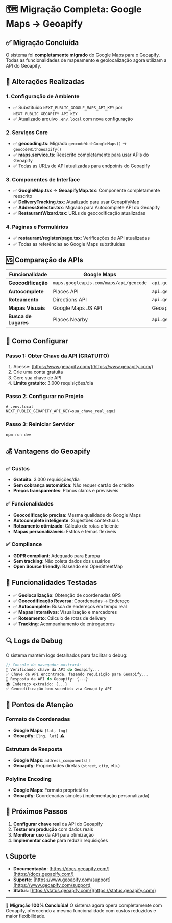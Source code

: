 # 🗺️ Migração Completa: Google Maps → Geoapify

## ✅ Migração Concluída

O sistema foi **completamente migrado** do Google Maps para o Geoapify. Todas as funcionalidades de mapeamento e geolocalização agora utilizam a API do Geoapify.

## 🔄 Alterações Realizadas

### 1. **Configuração de Ambiente**
- ✅ Substituído `NEXT_PUBLIC_GOOGLE_MAPS_API_KEY` por `NEXT_PUBLIC_GEOAPIFY_API_KEY`
- ✅ Atualizado arquivo `.env.local` com nova configuração

### 2. **Serviços Core**
- ✅ **geocoding.ts**: Migrado `geocodeWithGoogleMaps()` → `geocodeWithGeoapify()`
- ✅ **maps.service.ts**: Reescrito completamente para usar APIs do Geoapify
- ✅ Todas as URLs de API atualizadas para endpoints do Geoapify

### 3. **Componentes de Interface**
- ✅ **GoogleMap.tsx** → **GeoapifyMap.tsx**: Componente completamente reescrito
- ✅ **DeliveryTracking.tsx**: Atualizado para usar GeoapifyMap
- ✅ **AddressSelector.tsx**: Migrado para Autocomplete API do Geoapify
- ✅ **RestaurantWizard.tsx**: URLs de geocodificação atualizadas

### 4. **Páginas e Formulários**
- ✅ **restaurant/register/page.tsx**: Verificações de API atualizadas
- ✅ Todas as referências ao Google Maps substituídas

## 🆚 Comparação de APIs

| Funcionalidade | Google Maps | Geoapify |
|---|---|---|
| **Geocodificação** | `maps.googleapis.com/maps/api/geocode` | `api.geoapify.com/v1/geocode` |
| **Autocomplete** | Places API | `api.geoapify.com/v1/geocode/autocomplete` |
| **Roteamento** | Directions API | `api.geoapify.com/v1/routing` |
| **Mapas Visuais** | Google Maps JS API | Geoapify Maps SDK |
| **Busca de Lugares** | Places Nearby | `api.geoapify.com/v1/places` |

## 🔧 Como Configurar

### Passo 1: Obter Chave da API (GRATUITO)
1. Acesse: [https://www.geoapify.com/](https://www.geoapify.com/)
2. Crie uma conta gratuita
3. Gere sua chave de API
4. **Limite gratuito**: 3.000 requisições/dia

### Passo 2: Configurar no Projeto
```env
# .env.local
NEXT_PUBLIC_GEOAPIFY_API_KEY=sua_chave_real_aqui
```

### Passo 3: Reiniciar Servidor
```bash
npm run dev
```

## 💰 Vantagens do Geoapify

### ✅ **Custos**
- **Gratuito**: 3.000 requisições/dia
- **Sem cobrança automática**: Não requer cartão de crédito
- **Preços transparentes**: Planos claros e previsíveis

### ✅ **Funcionalidades**
- **Geocodificação precisa**: Mesma qualidade do Google Maps
- **Autocomplete inteligente**: Sugestões contextuais
- **Roteamento otimizado**: Cálculo de rotas eficiente
- **Mapas personalizáveis**: Estilos e temas flexíveis

### ✅ **Compliance**
- **GDPR compliant**: Adequado para Europa
- **Sem tracking**: Não coleta dados dos usuários
- **Open Source friendly**: Baseado em OpenStreetMap

## 🧪 Funcionalidades Testadas

- ✅ **Geolocalização**: Obtenção de coordenadas GPS
- ✅ **Geocodificação Reversa**: Coordenadas → Endereço
- ✅ **Autocomplete**: Busca de endereços em tempo real
- ✅ **Mapas Interativos**: Visualização e marcadores
- ✅ **Roteamento**: Cálculo de rotas de delivery
- ✅ **Tracking**: Acompanhamento de entregadores

## 🔍 Logs de Debug

O sistema mantém logs detalhados para facilitar o debug:

```javascript
// Console do navegador mostrará:
🔑 Verificando chave da API do Geoapify...
✅ Chave da API encontrada, fazendo requisição para Geoapify...
📡 Resposta da API do Geoapify: {...}
🏠 Endereço extraído: {...}
✅ Geocodificação bem-sucedida via Geoapify API
```

## 🚨 Pontos de Atenção

### **Formato de Coordenadas**
- **Google Maps**: `[lat, lng]`
- **Geoapify**: `[lng, lat]` ⚠️

### **Estrutura de Resposta**
- **Google Maps**: `address_components[]`
- **Geoapify**: Propriedades diretas (`street`, `city`, etc.)

### **Polyline Encoding**
- **Google Maps**: Formato proprietário
- **Geoapify**: Coordenadas simples (implementação personalizada)

## 🎯 Próximos Passos

1. **Configurar chave real** da API do Geoapify
2. **Testar em produção** com dados reais
3. **Monitorar uso** da API para otimização
4. **Implementar cache** para reduzir requisições

## 📞 Suporte

- **Documentação**: [https://docs.geoapify.com/](https://docs.geoapify.com/)
- **Suporte**: [https://www.geoapify.com/support](https://www.geoapify.com/support)
- **Status**: [https://status.geoapify.com/](https://status.geoapify.com/)

---

**🎉 Migração 100% Concluída!** 
O sistema agora opera completamente com Geoapify, oferecendo a mesma funcionalidade com custos reduzidos e maior flexibilidade.